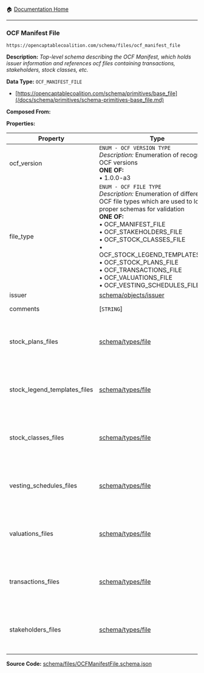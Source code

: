 :house: [Documentation Home](/README.md)

---

### OCF Manifest File

`https://opencaptablecoalition.com/schema/files/ocf_manifest_file`

**Description:** _Top-level schema describing the OCF Manifest, which holds issuer information and references ocf files containing transactions, stakeholders, stock classes, etc._

**Data Type:** `OCF_MANIFEST_FILE`

- [https://opencaptablecoalition.com/schema/primitives/base_file](/docs/schema/primitives/schema-primitives-base_file.md)

**Composed From:**

**Properties:**

| Property                     | Type                                                                                                                                                                                                                                                                                                                                                                                                                                         | Description                                                                                                                                                                                                                                              | Required   |
| ---------------------------- | -------------------------------------------------------------------------------------------------------------------------------------------------------------------------------------------------------------------------------------------------------------------------------------------------------------------------------------------------------------------------------------------------------------------------------------------- | -------------------------------------------------------------------------------------------------------------------------------------------------------------------------------------------------------------------------------------------------------- | ---------- |
| ocf_version                  | `ENUM - OCF VERSION TYPE`</br>_Description:_ Enumeration of recognized OCF versions</br>**ONE OF:**</br>&bull; 1.0.0-a3</br>                                                                                                                                                                                                                                                                                                                 | OCF Version Identifier                                                                                                                                                                                                                                   | `REQUIRED` |
| file_type                    | `ENUM - OCF FILE TYPE`</br>_Description:_ Enumeration of different OCF file types which are used to load proper schemas for validation</br>**ONE OF:**</br>&bull; OCF_MANIFEST_FILE</br>&bull; OCF_STAKEHOLDERS_FILE</br>&bull; OCF_STOCK_CLASSES_FILE</br>&bull; OCF_STOCK_LEGEND_TEMPLATES_FILE</br>&bull; OCF_STOCK_PLANS_FILE</br>&bull; OCF_TRANSACTIONS_FILE</br>&bull; OCF_VALUATIONS_FILE</br>&bull; OCF_VESTING_SCHEDULES_FILE</br> | File type field (used to select proper schema for validation)                                                                                                                                                                                            | `REQUIRED` |
| issuer                       | [schema/objects/issuer](/docs/schema/objects/schema-objects-issuer.md)                                                                                                                                                                                                                                                                                                                                                                       | Issuer for the cap table                                                                                                                                                                                                                                 | `REQUIRED` |
| comments                     | [`STRING`]</br>                                                                                                                                                                                                                                                                                                                                                                                                                              | Unstructured text comments related to and stored for the cap table                                                                                                                                                                                       | `REQUIRED` |
| stock_plans_files            | [schema/types/file](/docs/schema/types/schema-types-file.md)                                                                                                                                                                                                                                                                                                                                                                                 | List of files containing lists of issuer stock plans, indexed from the file containing the first such object created to the file containing the last (See separate /schema/files/stock_plans_file schema to validate loaded files)                       | `REQUIRED` |
| stock_legend_templates_files | [schema/types/file](/docs/schema/types/schema-types-file.md)                                                                                                                                                                                                                                                                                                                                                                                 | List of files containing lists of issuer stock legend templates, indexed from the file containing the first such object created to the file containing the last (See separate /schema/files/stock_legend_templates_file schema to validate loaded files) | `REQUIRED` |
| stock_classes_files          | [schema/types/file](/docs/schema/types/schema-types-file.md)                                                                                                                                                                                                                                                                                                                                                                                 | List of files containing lists of issuer stock classes, indexed from the file containing the first such object created to the file containing the last (See separate /schema/files/stock_classes_file schema to validate loaded files)                   | `REQUIRED` |
| vesting_schedules_files      | [schema/types/file](/docs/schema/types/schema-types-file.md)                                                                                                                                                                                                                                                                                                                                                                                 | List of files containing lists of issuer vesting schedules, indexed from the file containing the first such object created to the file containing the last (See separate /schema/files/vesting_schedules_file schema to validate loaded files)           | `REQUIRED` |
| valuations_files             | [schema/types/file](/docs/schema/types/schema-types-file.md)                                                                                                                                                                                                                                                                                                                                                                                 | List of files containing lists of issuer valuations, indexed from the file containing the first such object created to the file containing the last (See separate /schema/files/valuations_file schema to validate loaded files)                         | `REQUIRED` |
| transactions_files           | [schema/types/file](/docs/schema/types/schema-types-file.md)                                                                                                                                                                                                                                                                                                                                                                                 | List of files containing lists of issuer transactions, indexed from the file containing the first such object created to the file containing the last (See separate /schema/files/transactions_file schema to validate loaded files)                     | `REQUIRED` |
| stakeholders_files           | [schema/types/file](/docs/schema/types/schema-types-file.md)                                                                                                                                                                                                                                                                                                                                                                                 | List of files containing lists of issuer stakeholders, indexed from the file containing the first such object created to the file containing the last (See separate /schema/files/stakeholders_file schema to validate loaded files)                     | `REQUIRED` |

**Source Code:** [schema/files/OCFManifestFile.schema.json](/schema/files/OCFManifestFile.schema.json)
